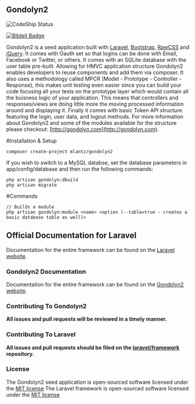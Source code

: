 ## Gondolyn2

![CodeShip Status](https://codeship.com/projects/4157cbc0-bb7a-0132-d17b-3e819ad11634/status?branch=master)

[![Bitdeli Badge](https://d2weczhvl823v0.cloudfront.net/mlantz/gondolyn2/trend.png)](https://bitdeli.com/free "Bitdeli Badge")

Gondolyn2 is a seed application built with [Laravel](http://laravel.com), [Bootstrap](http://getbootstrap.com), [RawCSS](https://github.com/mlantz/rawCSS) and [jQuery](http://jquery.com). It comes with Oauth set so that logins can be done with Email, Facebook or Twitter, or others. It comes with an SQLite database with the user table pre-built. Allowing for HMVC application structure Gondolyn2 enables developers to reuse components and add them via composer. It also uses a methodology called MPCR (Model - Prototype - Controller - Response), this makes unit testing even easier since you can build your code focusing all your tests on the prototype layer which would contain all the buisness logic of your application. This means that controllers and responses/views are doing little more the moving processed information around and displaying it. Finally it comes with basic Token API structure featuring the login, user data, and logout methods. For more information about Gondolyn2 and some of the modules available for the structure please checkout: [http://gondolyn.com](http://gondolyn.com).

#Installation & Setup

```
composer create-project mlantz/gondolyn2
```

If you wish to switch to a MySQL databse, set the database parameters in app/config/database and then run the following commands:

```
php artisan gondolyn:dbuild
php artisan migrate
```

#Commands

```
// Builds a module
php artisan gondolyn:module <name> <option (--table=true - creates a basic database table as well)>
```

## Official Documentation for Laravel

Documentation for the entire framework can be found on the [Laravel website](http://laravel.com/docs).

### Gondolyn2 Documentation

Documentation for the entire framework can be found on the [Gondolyn2 website](http://gondolyn.com).

### Contributing To Gondolyn2

**All issues and pull requests will be reviewed in a timely manner.**

### Contributing To Laravel

**All issues and pull requests should be filed on the [laravel/framework](http://github.com/laravel/framework) repository.**

### License

The Gondolyn2 seed application is open-sourced software licensed under the [MIT license](http://opensource.org/licenses/MIT)
The Laravel framework is open-sourced software licensed under the [MIT license](http://opensource.org/licenses/MIT)
